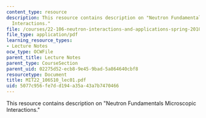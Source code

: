 ```yaml
---
content_type: resource
description: This resource contains description on "Neutron Fundamentals Microscopic
  Interactions."
file: /courses/22-106-neutron-interactions-and-applications-spring-2010/5077c956fe7dd194a35a43a7b7470466_MIT22_106S10_lec01.pdf
file_type: application/pdf
learning_resource_types:
- Lecture Notes
ocw_type: OCWFile
parent_title: Lecture Notes
parent_type: CourseSection
parent_uid: 02275d52-ecb8-9e45-9bad-5a864640cbf8
resourcetype: Document
title: MIT22_106S10_lec01.pdf
uid: 5077c956-fe7d-d194-a35a-43a7b7470466
---
```

This resource contains description on "Neutron Fundamentals Microscopic Interactions."

